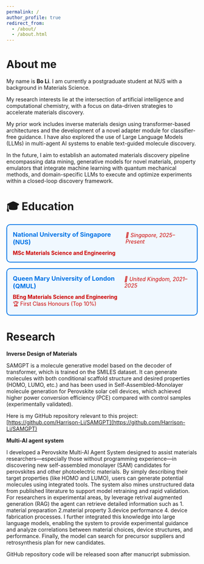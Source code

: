 ```yaml
---
permalink: /
author_profile: true
redirect_from: 
  - /about/
  - /about.html
---
```



# About me
My name is **Bo Li**. I am currently a postgraduate student at NUS with a background in Materials Science.  

My research interests lie at the intersection of artificial intelligence and computational chemistry, with a focus on data-driven strategies to accelerate materials discovery.  

My prior work includes inverse materials design using transformer-based architectures and the development of a novel adapter module for classifier-free guidance. I have also explored the use of Large Language Models (LLMs) in multi-agent AI systems to enable text-guided molecule discovery.  

In the future, I aim to establish an automated materials discovery pipeline encompassing data mining, generative models for novel materials, property emulators that integrate machine learning with quantum mechanical methods, and domain-specific LLMs to execute and optimize experiments within a closed-loop discovery framework.  

# 🎓 Education

<div style="border: 2px solid #0073e6; border-radius: 10px; padding: 15px; margin-bottom: 15px; background-color: #f0f8ff; color: #cc0000;">
  <div style="display: flex; justify-content: space-between; align-items: center;">
    <h3 style="margin: 0; color: #0073e6;">National University of Singapore (NUS)</h3>
    <span style="font-style: italic; color: #cc0000;">📍 Singapore, 2025–Present</span>
  </div>
  <p style="margin-top: 10px; margin-bottom: 0; color: #cc0000;">
    <b>MSc Materials Science and Engineering</b>
  </p>
</div>

<div style="border: 2px solid #0073e6; border-radius: 10px; padding: 15px; margin-bottom: 15px; background-color: #f0f8ff; color: #cc0000;">
  <div style="display: flex; justify-content: space-between; align-items: center;">
    <h3 style="margin: 0; color: #0073e6;">Queen Mary University of London (QMUL)</h3>
    <span style="font-style: italic; color: #cc0000;">📍 United Kingdom, 2021–2025</span>
  </div>
  <p style="margin-top: 10px; margin-bottom: 0; color: #cc0000;">
    <b>BEng Materials Science and Engineering</b><br>
    🏆 First Class Honours (Top 10%)
  </p>
</div>

# Research

**Inverse Design of Materials**

SAMGPT is a molecule generative model based on the decoder of transformer, which is trained on the SMILES dataset. It can generate molecules with both conditional scaffold structure and desired properties (HOMO, LUMO, etc.) and has been used in Self-Assembled-Monolayer molecule generation for Perovskite solar cell devices, which achieved higher power conversion efficiency (PCE) compared with control samples (experimentally validated).

Here is my GitHub repository relevant to this project: [https://github.com/Harrison-Li/SAMGPT](https://github.com/Harrison-Li/SAMGPT)

**Multi-AI agent system**

I developed a Perovskite Multi-AI Agent System designed to assist materials researchers—especially those without programming experience—in discovering new self-assembled monolayer (SAM) candidates for perovskites and other photoelectric materials. By simply describing their target properties (like HOMO and LUMO), users can generate potential molecules using integrated tools. The system also mines unstructured data from published literature to support model retraining and rapid validation. For researchers in experimental areas, by leverage retrival augmented generation (RAG) the agent can retrieve detailed information such as 1. material preparation 2.material property 3.device performance 4. device fabrication processes. I further integrated this knowledge into large language models, enabling the system to provide experimental guidance and analyze correlations between material choices, device structures, and performance. Finally, the model can search for precursor suppliers and retrosynthesis plan for new candidates.

GitHub repository code will be released soon after manucript submission.
